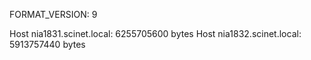 FORMAT_VERSION: 9

Host nia1831.scinet.local: 6255705600 bytes
Host nia1832.scinet.local: 5913757440 bytes
